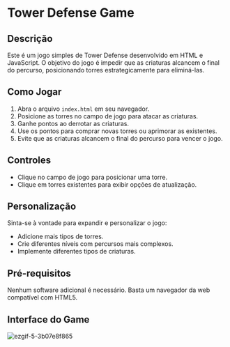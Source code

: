 # Tower Defense Game

## Descrição
Este é um jogo simples de Tower Defense desenvolvido em HTML e JavaScript. O objetivo do jogo é impedir que as criaturas alcancem o final do percurso, posicionando torres estrategicamente para eliminá-las.

## Como Jogar
1. Abra o arquivo `index.html` em seu navegador.
2. Posicione as torres no campo de jogo para atacar as criaturas.
3. Ganhe pontos ao derrotar as criaturas.
4. Use os pontos para comprar novas torres ou aprimorar as existentes.
5. Evite que as criaturas alcancem o final do percurso para vencer o jogo.

## Controles
- Clique no campo de jogo para posicionar uma torre.
- Clique em torres existentes para exibir opções de atualização.

## Personalização
Sinta-se à vontade para expandir e personalizar o jogo:
- Adicione mais tipos de torres.
- Crie diferentes níveis com percursos mais complexos.
- Implemente diferentes tipos de criaturas.

## Pré-requisitos
Nenhum software adicional é necessário. Basta um navegador da web compatível com HTML5.

## Interface do Game
![ezgif-5-3b07e8f865](https://github.com/Magah051/tower-defense-game/assets/31749933/24c4db7c-4a09-4560-97e7-14b5bd8c9cda)


